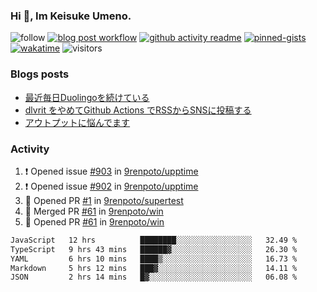 ### Hi 👋, Im Keisuke Umeno.

<!--
**9renpoto/9renpoto** is a ✨ _special_ ✨ repository because its `README.md` (this file) appears on your GitHub profile.

Here are some ideas to get you started:

- 🔭 I’m currently working on ...
- 🌱 I’m currently learning ...
- 👯 I’m looking to collaborate on ...
- 🤔 I’m looking for help with ...
- 💬 Ask me about ...
- 📫 How to reach me: ...
- 😄 Pronouns: ...
- ⚡ Fun fact: ...
-->

![follow](https://img.shields.io/github/followers/9renpoto?label=Follow&style=social)
[![blog post workflow](https://github.com/9renpoto/9renpoto/actions/workflows/blog.yml/badge.svg)](https://github.com/9renpoto/9renpoto/actions/workflows/blog.yml)
[![github activity readme](https://github.com/9renpoto/9renpoto/actions/workflows/activity.yml/badge.svg)](https://github.com/9renpoto/9renpoto/actions/workflows/activity.yml)
[![pinned-gists](https://github.com/9renpoto/9renpoto/actions/workflows/pin-gist.yml/badge.svg)](https://github.com/9renpoto/9renpoto/actions/workflows/pin-gist.yml)
[![wakatime](https://github.com/9renpoto/9renpoto/actions/workflows/waka-readme-status.yml/badge.svg)](https://github.com/9renpoto/9renpoto/actions/workflows/waka-readme-status.yml)
![visitors](https://komarev.com/ghpvc/?username=9renpoto&label=Profile%20views&color=0e75b6&style=flat)

### Blogs posts

<!-- BLOG-POST-LIST:START -->
- [最近毎日Duolingoを続けている](https://9renpoto.win/entry/2023/12/05/duolingo)
- [dlvrit をやめてGithub Actions でRSSからSNSに投稿する](https://9renpoto.win/entry/2023/11/12/dlvrit-to-gh-actions)
- [アウトプットに悩んでます](https://9renpoto.win/entry/2023/11/11/technology-to-limit-input)
<!-- BLOG-POST-LIST:END -->

### Activity

<!--START_SECTION:activity-->
1. ❗ Opened issue [#903](https://github.com/9renpoto/upptime/issues/903) in [9renpoto/upptime](https://github.com/9renpoto/upptime)
2. ❗ Opened issue [#902](https://github.com/9renpoto/upptime/issues/902) in [9renpoto/upptime](https://github.com/9renpoto/upptime)
3. 💪 Opened PR [#1](https://github.com/9renpoto/supertest/pull/1) in [9renpoto/supertest](https://github.com/9renpoto/supertest)
4. 🎉 Merged PR [#61](https://github.com/9renpoto/win/pull/61) in [9renpoto/win](https://github.com/9renpoto/win)
5. 💪 Opened PR [#61](https://github.com/9renpoto/win/pull/61) in [9renpoto/win](https://github.com/9renpoto/win)
<!--END_SECTION:activity-->

<!--START_SECTION:waka-->

```txt
JavaScript   12 hrs          ████████░░░░░░░░░░░░░░░░░   32.49 %
TypeScript   9 hrs 43 mins   ██████▓░░░░░░░░░░░░░░░░░░   26.30 %
YAML         6 hrs 10 mins   ████▒░░░░░░░░░░░░░░░░░░░░   16.73 %
Markdown     5 hrs 12 mins   ███▓░░░░░░░░░░░░░░░░░░░░░   14.11 %
JSON         2 hrs 14 mins   █▓░░░░░░░░░░░░░░░░░░░░░░░   06.08 %
```

<!--END_SECTION:waka-->
